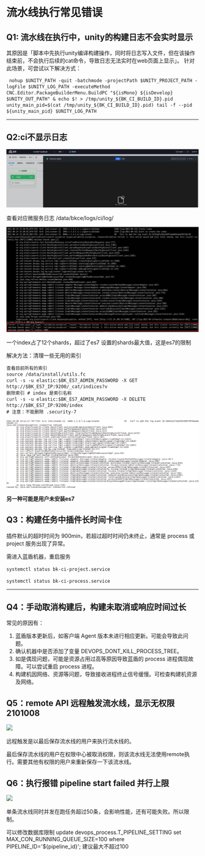 # 流水线执行常见错误

## Q1: 流水线在执行中，unity的构建日志不会实时显示

其原因是「脚本中先执行unity编译构建操作，同时将日志写入文件，但在该操作结束前，不会执行后续的cat命令，导致日志无法实时在web页面上显示」。 针对此场景，可尝试以下解决方式：

```
 nohup $UNITY_PATH -quit -batchmode -projectPath $UNITY_PROJECT_PATH -logFile $UNITY_LOG_PATH -executeMethod CNC.Editor.PackageBuilderMenu.BuildPC "${isMono} ${isDevelop} $UNITY_OUT_PATH" & echo $! > /tmp/unity_${BK_CI_BUILD_ID}.pid unity_main_pid=$(cat /tmp/unity_${BK_CI_BUILD_ID}.pid) tail -f --pid ${unity_main_pid} $UNITY_LOG_PATH
```

---

## Q2:ci不显示日志

![](../../../assets/image-20220301101202-xwkmo.png)

查看对应微服务日志 /data/bkce/logs/ci/log/

![](../../../assets/image-20220301101202-bduGg.png)

一个index占了12个shards，超过了es7 设置的shards最大值，这是es7的限制

解决方法：清理一些无用的索引

```
查看目前所有的索引
source /data/install/utils.fc
curl -s -u elastic:$BK_ES7_ADMIN_PASSWORD -X GET http://$BK_ES7_IP:9200/_cat/indices?v
删除索引 # index 是索引名称
curl -s -u elastic:$BK_ES7_ADMIN_PASSWORD -X DELETE http://$BK_ES7_IP:9200/index
# 注意：不能删除 .security-7
```

![](./../../../assets/image-20220301101202-RWPNo.png)

**另一种可能是用户未安装es7**



## Q3：构建任务中插件长时间卡住

插件默认的超时时间为 900min，若超过超时时间仍未终止，通常是 process 或 project 服务出现了异常。

需进入蓝盾机器，重启服务 

```systemctl status bk-ci-project.service ```

```systemctl status bk-ci-process.service``` 

---

## Q4：手动取消构建后，构建未取消或响应时间过长

常见的原因有：

1. 蓝盾版本更新后，如客户端 Agent 版本未进行相应更新。可能会导致此问题。
2. 确认机器中是否添加了变量 DEVOPS_DONT_KILL_PROCESS_TREE。
3. 如是偶现问题，可能是资源占用过高等原因导致蓝盾的 process 进程偶现故障。可以尝试重启 process 进程。
4. 构建机因网络、资源等问题，导致接收进程终止信号缓慢。可检查构建机资源及网络。



## Q5：remote API 远程触发流水线，显示无权限 2101008

![](./../../../assets/remote_error.png)

远程触发是以最后保存流水线的用户来执行流水线的。

最后保存流水线的用户在权限中心被取消权限，则该流水线无法使用remote执行。需要其他有权限的用户来重新保存一下该流水线。



## Q6：执行报错 pipeline start failed 并行上限

![](./../../../assets/max_parallel_view.png)

单条流水线同时并发在跑任务超过50条，会影响性能，还有可能失败。所以限制。



可以修改数据库限制
update devops_process.T_PIPELINE_SETTING set MAX_CON_RUNNING_QUEUE_SIZE=100 where PIPELINE_ID='${pipeline_id}'; 
建议最大不超过100
